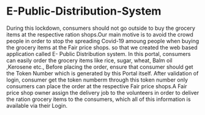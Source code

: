 # E-Public-Distribution-System
During this lockdown, consumers should not go outside to buy the grocery items at the respective ration shops.Our main motive is to avoid the crowd people in order to stop the spreading Covid-19 amoung people when buying the grocery items at the Fair price shops. so that we created the web based application called E- Public Distribution system. In this portal, consumers can easily order the grocery items like rice, sugar, wheat, Balm oil ,Kerosene etc., Before placing the order, ensure that consumer should get the Token Number which is generated by this Portal itself. After validation of login, consumer get the token numberm through this token number only consumers can place the order at the respective Fair price shops.A Fair price shop owner assign the delivery job to the volunteers in order to deliver the ration grocery items to the consumers, which all of this information is available via their Login.
